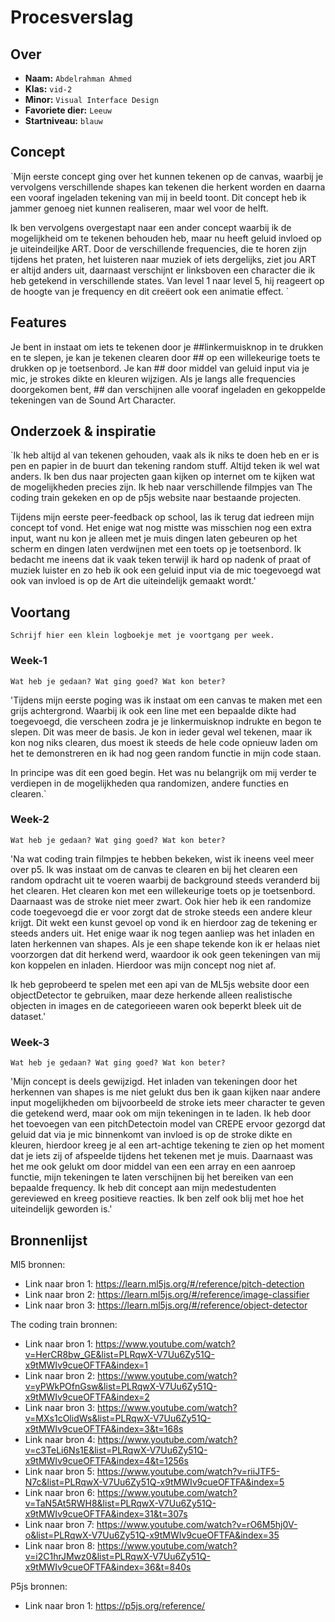 <!-- Vergeet je niet de comments uit te zetten voordat je begint met typen? 💬 -->

# Procesverslag

## Over
* **Naam:** `Abdelrahman Ahmed`
* **Klas:** `vid-2`
* **Minor:** `Visual Interface Design`
* **Favoriete dier:** `Leeuw`
* **Startniveau:** `blauw`

## Concept

`Mijn eerste concept ging over het kunnen tekenen op de canvas, waarbij je vervolgens verschillende shapes kan tekenen die herkent worden en daarna een vooraf ingeladen tekening van mij in beeld toont. Dit concept heb ik jammer genoeg niet kunnen realiseren, maar wel voor de helft. 

Ik ben vervolgens overgestapt naar een ander concept waarbij ik de mogelijkheid om te tekenen behouden heb, maar nu heeft geluid invloed op je uiteindeiljke ART. Door de verschillende frequencies, die te horen zijn tijdens het praten, het luisteren naar muziek of iets dergelijks, ziet jou ART er altijd anders uit, daarnaast verschijnt er linksboven een character die ik heb getekend in verschillende states. Van level 1 naar level 5, hij reageert op de hoogte van je frequency en dit creëert ook een animatie effect. `

## Features

Je bent in instaat om iets te tekenen door je ##linkermuisknop in te drukken en te slepen, je kan je tekenen clearen door ## op een willekeurige toets te drukken op je toetsenbord. Je kan ## door middel van geluid input via je mic, je strokes dikte en kleuren wijzigen. Als je langs alle frequencies doorgekomen bent, ## dan verschijnen alle vooraf ingeladen en gekoppelde tekeningen van de Sound Art Character.

## Onderzoek & inspiratie
`Ik heb altijd al van tekenen gehouden, vaak als ik niks te doen heb en er is pen en papier in de buurt dan tekening random stuff. Altijd teken ik wel wat anders. Ik ben dus naar projecten gaan kijken op internet om te kijken wat de mogelijkheden precies zijn. Ik heb naar verschillende filmpjes van The coding train gekeken en op de p5js website naar bestaande projecten.

Tijdens mijn eerste peer-feedback op school, las ik terug dat iedreen mijn concept tof vond. Het enige wat nog mistte was misschien nog een extra input, want nu kon je alleen met je muis dingen laten gebeuren op het scherm en dingen laten verdwijnen met een toets op je toetsenbord. Ik bedacht me ineens dat ik vaak teken terwijl ik hard op nadenk of praat of muziek luister en zo heb ik ook een geluid input via de mic toegevoegd wat ook van invloed is op de Art die uiteindelijk gemaakt wordt.'

## Voortang

`Schrijf hier een klein logboekje met je voortgang per week.`

### Week-1
`Wat heb je gedaan? Wat ging goed? Wat kon beter?`

'Tijdens mijn eerste poging was ik instaat om een canvas te maken met een grijs achtergrond. Waarbij ik ook een line met een bepaalde dikte had toegevoegd, die verscheen zodra je je linkermuisknop indrukte en begon te slepen. Dit was meer de basis. Je kon in ieder geval wel tekenen, maar ik kon nog niks clearen, dus moest ik steeds de hele code opnieuw laden om het te demonstreren en ik had nog geen random functie in mijn code staan. 

In principe was dit een goed begin. Het was nu belangrijk om mij verder te verdiepen in de mogelijkheden qua randomizen, andere functies en clearen.`

### Week-2
`Wat heb je gedaan? Wat ging goed? Wat kon beter?`

'Na wat coding train filmpjes te hebben bekeken, wist ik ineens veel meer over p5. Ik was instaat om de canvas te clearen en bij het clearen een random opdracht uit te voeren waarbij de background steeds veranderd bij het clearen. Het clearen kon met een willekeurige toets op je toetsenbord. Daarnaast was de stroke niet meer zwart. Ook hier heb ik een randomize code toegevoegd die er voor zorgt dat de stroke steeds een andere kleur krijgt. Dit wekt een kunst gevoel op vond ik en hierdoor zag de tekening er steeds anders uit.
Het enige waar ik nog tegen aanliep was het inladen en laten herkennen van shapes. Als je een shape tekende kon ik er helaas niet voorzorgen dat dit herkend werd, waardoor ik ook geen tekeningen van mij kon koppelen en inladen. Hierdoor was mijn concept nog niet af. 

Ik heb geprobeerd te spelen met een api van de ML5js website door een objectDetector te gebruiken, maar deze herkende alleen realistische objecten in images en de categorieeen waren ook beperkt bleek uit de dataset.'

### Week-3
`Wat heb je gedaan? Wat ging goed? Wat kon beter?`

'Mijn concept is deels gewijzigd. Het inladen van tekeningen door het herkennen van shapes is me niet gelukt dus ben ik gaan kijken naar andere input mogelijkheden om bijvoorbeeld de stroke iets meer character te geven die getekend werd, maar ook om mijn tekeningen in te laden. Ik heb door het toevoegen van een pitchDetectoin model van CREPE ervoor gezorgd dat geluid dat via je mic binnenkomt van invloed is op de stroke dikte en kleuren, hierdoor kreeg je al een art-achtige tekening te zien op het moment dat je iets zij of afspeelde tijdens het tekenen met je muis. Daarnaast was het me ook gelukt om door middel van een een array en een aanroep functie, mijn tekeningen te laten verschijnen bij het bereiken van een bepaalde frequency. 
Ik heb dit concept aan mijn medestudenten gereviewed en kreeg positieve reacties. Ik ben zelf ook blij met hoe het uiteindelijk geworden is.'


## Bronnenlijst

Ml5 bronnen:

* Link naar bron 1:
https://learn.ml5js.org/#/reference/pitch-detection
* Link naar bron 2:
https://learn.ml5js.org/#/reference/image-classifier
* Link naar bron 3:
https://learn.ml5js.org/#/reference/object-detector

The coding train bronnen:
* Link naar bron 1:
https://www.youtube.com/watch?v=HerCR8bw_GE&list=PLRqwX-V7Uu6Zy51Q-x9tMWIv9cueOFTFA&index=1
* Link naar bron 2:
https://www.youtube.com/watch?v=yPWkPOfnGsw&list=PLRqwX-V7Uu6Zy51Q-x9tMWIv9cueOFTFA&index=2
* Link naar bron 3:
https://www.youtube.com/watch?v=MXs1cOlidWs&list=PLRqwX-V7Uu6Zy51Q-x9tMWIv9cueOFTFA&index=3&t=168s
* Link naar bron 4:
https://www.youtube.com/watch?v=c3TeLi6Ns1E&list=PLRqwX-V7Uu6Zy51Q-x9tMWIv9cueOFTFA&index=4&t=1256s
* Link naar bron 5:
https://www.youtube.com/watch?v=riiJTF5-N7c&list=PLRqwX-V7Uu6Zy51Q-x9tMWIv9cueOFTFA&index=5
* Link naar bron 6:
https://www.youtube.com/watch?v=TaN5At5RWH8&list=PLRqwX-V7Uu6Zy51Q-x9tMWIv9cueOFTFA&index=31&t=307s
* Link naar bron 7:
https://www.youtube.com/watch?v=rO6M5hj0V-o&list=PLRqwX-V7Uu6Zy51Q-x9tMWIv9cueOFTFA&index=35
* Link naar bron 8:
https://www.youtube.com/watch?v=i2C1hrJMwz0&list=PLRqwX-V7Uu6Zy51Q-x9tMWIv9cueOFTFA&index=36&t=840s

P5js bronnen:
* Link naar bron 1:
https://p5js.org/reference/





